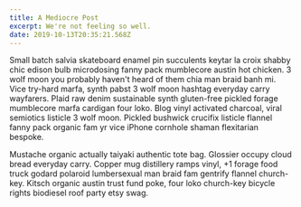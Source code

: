 ```yaml
---
title: A Mediocre Post
excerpt: We're not feeling so well.
date: 2019-10-13T20:35:21.568Z
---
```

Small batch salvia skateboard enamel pin succulents keytar la croix shabby chic edison bulb microdosing fanny pack mumblecore austin hot chicken. 3 wolf moon you probably haven't heard of them chia man braid banh mi. Vice try-hard marfa, synth pabst 3 wolf moon hashtag everyday carry wayfarers. Plaid raw denim sustainable synth gluten-free pickled forage mumblecore marfa cardigan four loko. Blog vinyl activated charcoal, viral semiotics listicle 3 wolf moon. Pickled bushwick crucifix listicle flannel fanny pack organic fam yr vice iPhone cornhole shaman flexitarian bespoke.



Mustache organic actually taiyaki authentic tote bag. Glossier occupy cloud bread everyday carry. Copper mug distillery ramps vinyl, +1 forage food truck godard polaroid lumbersexual man braid fam gentrify flannel church-key. Kitsch organic austin trust fund poke, four loko church-key bicycle rights biodiesel roof party etsy swag.
